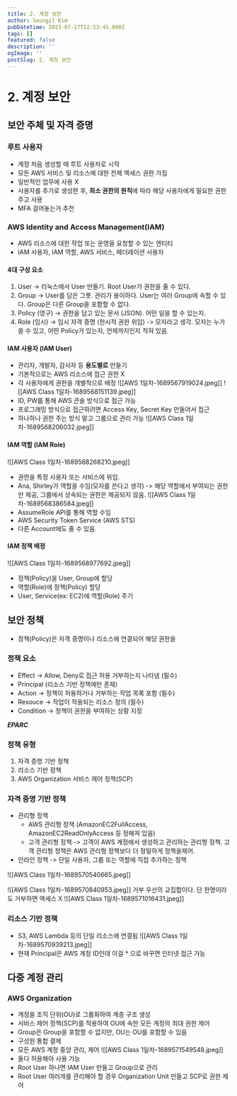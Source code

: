 ```yaml
---
title: 2. 계정 보안
author: Seungil Kim
pubDatetime: 2023-07-17T12:53:45.000Z
tags: []
featured: false
description: ''
ogImage: ''
postSlug: 2. 계정 보안
---
```

# 2. 계정 보안

## 보안 주체 및 자격 증명

### 루트 사용자
- 계정 처음 생성할 때 루트 사용자로 시작
- 모든 AWS 서비스 및 리소스에 대한 전체 액세스 권한 가짐
- 일반적인 업무에 사용 X
- 사용자를 추가로 생성한 후, **최소 권한의 원칙**에 따라 해당 사용자에게 필요한 권한 주고 사용
- MFA 걸어놓는거 추천

### AWS Identity and Access Management(IAM)
- AWS 리소스에 대한 작업 또는 운영을 요청할 수 있는 엔티티
- IAM 사용자, IAM 역할, AWS 서비스, 페더레이션 사용자

#### 4대 구성 요소
1. User -> 리눅스에서 User 만들기. Root User가 권한을 줄 수 있다.
2. Group -> User를 담은 그릇. 관리가 용이하다. User는 여러 Group에 속할 수 있다. Group은 다른 Group을 포함할 수 없다.
3. Policy (영구) -> 권한을 담고 있는 문서 (JSON). 어떤 일을 할 수 있는지.
4. Role (임시) -> 임시 자격 증명 (한시적 권한 위임) -> 모자라고 생각. 모자는 누가 쓸 수 있고, 어떤 Policy가 있는지, 언제까지인지 적혀 있음.

#### IAM 사용자 (IAM User)
- 관리자, 개발자, 감사자 등 **용도별로** 만들기
- 기본적으로는 AWS 리소스에 접근 권한 X
- 각 사용자에게 권한을 개별적으로 배정
![[AWS 1일차-1689567919024.jpeg]]
![[AWS Class 1일차-1689568151139.jpeg]]
- ID, PW를 통해 AWS 콘솔 방식으로 접근 가능
- 프로그래밍 방식으로 접근하려면 Access Key, Secret Key 만들어서 접근
- 하나하나 권한 주는 방식 말고 그룹으로 관리 가능
![[AWS Class 1일차-1689568206032.jpeg]]

#### IAM 역할 (IAM Role)
![[AWS Class 1일차-1689568268210.jpeg]]
- 권한을 특정 사용자 또는 서비스에 위임.
- Ana, Shirley가 역할을 수임(모자를 쓴다고 생각) ->  해당 역할에서 부여되는 권한만 제공, 그룹에서 상속되는 권한은 제공되지 않음.
![[AWS Class 1일차-1689568386584.jpeg]]
- AssumeRole API를 통해 역할 수임
- AWS Security Token Service (AWS STS)
- 다른 Account에도 줄 수 있음.

#### IAM 정책 배정
![[AWS Class 1일차-1689568977692.jpeg]]
- 정책(Policy)을 User, Group에 할당
- 역할(Role)에 정책(Policy) 할당
- User, Service(ex: EC2)에 역할(Role) 주기

## 보안 정책
- 정책(Policy)은 자격 증명이나 리소스에 연결되어 해당 권한을 

### 정책 요소
- Effect -> Allow, Deny로 접근 허용 거부하는지 나타냄 (필수)
- Principal (리소스 기반 정책에만 존재)
- Action -> 정책이 허용하거나 거부하는 작업 목록 포함 (필수)
- Resouce -> 작업이 적용되는 리소스 정의 (필수)
- Condition -> 정책이 권한을 부여하는 상황 지정

***EPARC***

### 정책 유형
1. 자격 증명 기반 정책
2. 리소스 기반 정책
3. AWS Organization 서비스 제어 정책(SCP)

### 자격 증명 기반 정책
- 관리형 정책
    - AWS 관리형 정책 (AmazonEC2FullAccess, AmazonEC2ReadOnlyAccess 등 정해져 있음)
    - 고객 관리형 정책 -> 고객이 AWS 계정에서 생성하고 관리하는 관리형 정책. 고객 관리형 정책은 AWS 관리형 정책보다 더 정밀하게 정책을제어.
- 인라인 정책 -> 단일 사용자, 그룹 또는 역할에 직접 추가하는 정책

![[AWS Class 1일차-1689570540665.jpeg]]

![[AWS Class 1일차-1689570840953.jpeg]]
거부 우선의 교집합이다. 단 한명이라도 거부하면 액세스 X
![[AWS Class 1일차-1689571016431.jpeg]]

### 리소스 기반 정책
- S3, AWS Lambda 등의 단일 리소스에 연결됨
![[AWS Class 1일차-1689570939213.jpeg]]
- 현재 Principal은 AWS 계정 ID인데 이걸 * 으로 바꾸면 인터넷 접근 가능

## 다중 계정 관리

### AWS Organization
- 계정을 조직 단위(OU)로 그룹화하여 계층 구조 생성
- 서비스 제어 정책(SCP)를 적용하여 OU에 속한 모든 계정의 최대 권한 제어
- Group은 Group을 포함할 수 없지만, OU는 OU를 포함할 수 있음
- 구성원 통합 결제
- 모든 AWS 계정 중앙 관리, 제어
![[AWS Class 1일차-1689571549548.jpeg]]
- 둘다 허용해야 사용 가능
- Root User 하나면 IAM User 만들고 Group으로 관리
- Root User 여러개를 관리해야 할 경우 Organization Unit 만들고 SCP로 권한 제어
